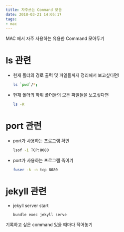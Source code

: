 ```yaml
---
title: 자주쓰는 Command 모음
date: 2018-03-21 14:05:17
tags:
- mac
---
```


MAC 에서 자주 사용하는 유용한 Command 모아두기

# ls 관련
-  현재 폴더의 경로 출력 및 파일들까지 정리해서 보고싶다면!
	```sh
	ls `pwd`/*;
	```

- 현재 폴더의 하위 폴더들의 모든 파일들을 보고싶다면
	```sh
	ls -R
	```

# port 관련
- port가 사용하는 프로그램 확인
	```sh
	lsof -i TCP:8080
	```
- port가 사용하는 프로그램 죽이기
	```sh
	fuser -k -n tcp 8080
	```

# jekyll 관련
- jekyll server start
	```sh
	bundle exec jekyll serve
	```
기록하고 싶은 command 있을 때마다 적어놓기